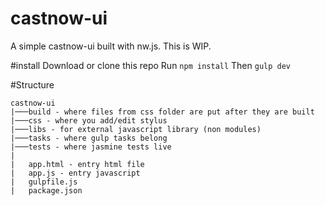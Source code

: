 # castnow-ui
A simple castnow-ui built with nw.js. This is WIP.

#install
Download or clone this repo
Run `npm install`
Then `gulp dev`

#Structure
```
castnow-ui
|───build - where files from css folder are put after they are built
|───css	- where you add/edit stylus
|───libs - for external javascript library (non modules)
|───tasks - where gulp tasks belong
|───tests - where jasmine tests live
|
|	app.html - entry html file
|	app.js - entry javascript
|	gulpfile.js
|	package.json
```
